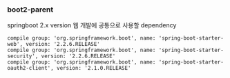 ### boot2-parent
springboot 2.x version 웹 개발에 공통으로 사용할 dependency
```$xslt
compile group: 'org.springframework.boot', name: 'spring-boot-starter-web', version: '2.2.6.RELEASE'
compile group: 'org.springframework.boot', name: 'spring-boot-starter-security', version: '2.2.6.RELEASE'
compile group: 'org.springframework.boot', name: 'spring-boot-starter-oauth2-client', version: '2.1.0.RELEASE'
```
